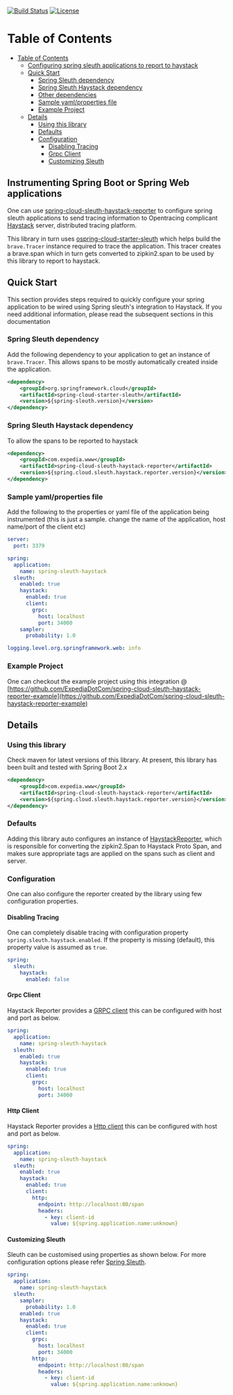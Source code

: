 [![Build Status](https://travis-ci.org/ExpediaDotCom/spring-cloud-sleuth-haystack-reporter.svg?branch=master)](https://travis-ci.org/ExpediaDotCom/spring-cloud-sleuth-haystack-reporter)
[![License](https://img.shields.io/badge/license-Apache%20License%202.0-blue.svg)](https://github.com/ExpediaDotCom/haystack/blob/master/LICENSE)

Table of Contents
=================

* [Table of Contents](#table-of-contents)
   * [Configuring spring sleuth applications to report to haystack](#configuring-spring-sleuth-applications-to-report-to-haystack)
   * [Quick Start](#quick-start)
      * [Spring Sleuth dependency](#spring-sleuth-dependency)
      * [Spring Sleuth Haystack dependency](#spring-sleuth-haystack-dependency)
      * [Other dependencies](#other-dependencies)
      * [Sample yaml/properties file](#sample-yamlproperties-file)
      * [Example Project](#example-project)
   * [Details](#details)
      * [Using this library](#using-this-library)
      * [Defaults](#defaults)
      * [Configuration](#configuration)
         * [Disabling Tracing](#disabling-tracing)
         * [Grpc Client](#grpc-client)
         * [Customizing Sleuth](#customizing-sleuth)


## Instrumenting Spring Boot or Spring Web applications

One can use [spring-cloud-sleuth-haystack-reporter](spring-cloud-sleuth-haystack-reporter) to configure spring sleuth applications to send tracing information to Opentracing complicant [Haystack](https://expediadotcom.github.io/haystack/) server, distributed tracing platform. 

This library in turn uses [ospring-cloud-starter-sleuth](spring-cloud-starter-sleuth) which helps build the 
`brave.Tracer` instance required to trace the application. This tracer creates a brave.span which in turn gets converted to zipkin2.span to be used by this library to report to haystack.

## Quick Start

This section provides steps required to quickly configure your spring application to be wired using Spring sleuth's integration to Haystack. If you need additional information, please read the subsequent sections in this documentation

### Spring Sleuth dependency

Add the following dependency to your application to get an instance of `brave.Tracer`. This allows spans to be mostly automatically created inside the application.

```xml
<dependency>
    <groupId>org.springframework.cloud</groupId>
    <artifactId>spring-cloud-starter-sleuth</artifactId>
    <version>${spring-sleuth.version}</version>
</dependency>
```

### Spring Sleuth Haystack dependency

To allow the spans to be reported to haystack

```xml
<dependency>
    <groupId>com.expedia.www</groupId>
    <artifactId>spring-cloud-sleuth-haystack-reporter</artifactId>
    <version>${spring.cloud.sleuth.haystack.reporter.version}</version>
</dependency>
```

### Sample yaml/properties file

Add the following to the properties or yaml file of the application being instrumented  (this is just a sample. change the name of the application, host name/port of the client etc)

```yaml
server:
  port: 3379

spring:
  application:
    name: spring-sleuth-haystack
  sleuth:
    enabled: true
    haystack:
      enabled: true
      client:
        grpc:
          host: localhost
          port: 34000
    sampler:
      probability: 1.0

logging.level.org.springframework.web: info
```

### Example Project

One can checkout the example project using this integration @ [https://github.com/ExpediaDotCom/spring-cloud-sleuth-haystack-reporter-example](https://github.com/ExpediaDotCom/spring-cloud-sleuth-haystack-reporter-example) 

## Details

### Using this library

Check maven for latest versions of this library. At present, this library has been built and tested with Spring Boot 2.x

```xml
<dependency>
    <groupId>com.expedia.www</groupId>
    <artifactId>spring-cloud-sleuth-haystack-reporter</artifactId>
    <version>${spring.cloud.sleuth.haystack.reporter.version}</version>
</dependency>
```

### Defaults

Adding this library auto configures an instance of [HaystackReporter](https://github.com/ExpediaDotCom/spring-cloud-sleuth-haystack-reporter), which is responsible for converting the zipkin2.Span to Haystack Proto Span,
and makes sure appropriate tags are applied on the spans such as client and server.

### Configuration

One can also configure the reporter created by the library using few configuration properties.

#### Disabling Tracing

One can completely disable tracing with configuration property `spring.sleuth.haystack.enabled`. If the property is missing (default), this property value is assumed as `true`.

```yaml
spring:
  sleuth:
    haystack:
      enabled: false
```

#### Grpc Client

Haystack Reporter provides a [GRPC client](https://github.com/ExpediaDotCom/haystack-agent) this can be configured with host and port as below. 

```yaml
spring:
  application:
    name: spring-sleuth-haystack
  sleuth: 
    enabled: true
    haystack:
      enabled: true
      client:
        grpc:
          host: localhost
          port: 34000
```

#### Http Client

Haystack Reporter provides a [Http client](https://github.com/ExpediaDotCom/haystack-client-java) this can be configured with host and port as below. 

```yaml
spring:
  application:
    name: spring-sleuth-haystack
  sleuth: 
    enabled: true
    haystack:
      enabled: true
      client:
        http:
          endpoint: http://localhost:80/span
          headers: 
            - key: client-id
              value: ${spring.application.name:unknown}          
```


#### Customizing Sleuth

Sleuth can be customised using properties as shown below. For more configuration options please refer [Spring Sleuth](https://github.com/spring-cloud/spring-cloud-sleuth).

```yaml
spring:
  application:
    name: spring-sleuth-haystack
  sleuth:
    sampler:
      probability: 1.0
    enabled: true
    haystack:
      enabled: true
      client:
        grpc:
          host: localhost
          port: 34000
        http:
          endpoint: http://localhost:80/span
          headers: 
            - key: client-id
              value: ${spring.application.name:unknown}             
```

